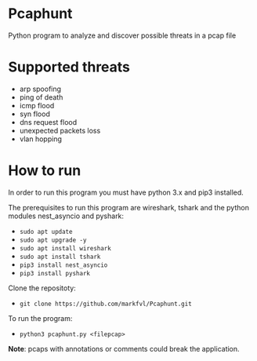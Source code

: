 # Pcaphunt
Python program to analyze and discover possible threats in a pcap file
# Supported threats
- arp spoofing
- ping of death
- icmp flood
- syn flood
- dns request flood
- unexpected packets loss
- vlan hopping
# How to run
In order to run this program you must have python 3.x and pip3 installed.

The prerequisites to run this program are wireshark, tshark and the python modules nest_asyncio and pyshark:

- `sudo apt update`
- `sudo apt upgrade -y`
- `sudo apt install wireshark`
- `sudo apt install tshark`
- `pip3 install nest_asyncio`
- `pip3 install pyshark`

Clone the repositoty:
- `git clone https://github.com/markfvl/Pcaphunt.git`

To run the program:
- `python3 pcaphunt.py <filepcap>`
  
**Note**: pcaps with annotations or comments could break the application.
